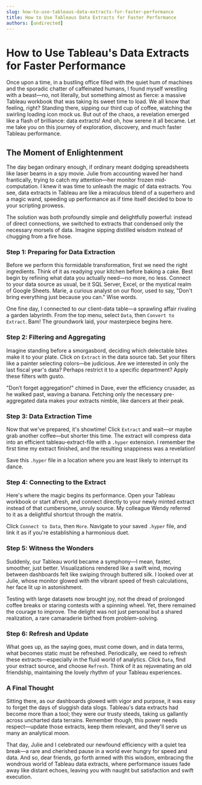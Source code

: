 ```yaml
---
slug: how-to-use-tableaus-data-extracts-for-faster-performance
title: How to Use Tableaus Data Extracts for Faster Performance
authors: [undirected]
---
```



# How to Use Tableau's Data Extracts for Faster Performance

Once upon a time, in a bustling office filled with the quiet hum of machines and the sporadic chatter of caffeinated humans, I found myself wrestling with a beast—no, not literally, but something almost as fierce: a massive Tableau workbook that was taking its sweet time to load. We all know that feeling, right? Standing there, sipping our third cup of coffee, watching the swirling loading icon mock us. But out of the chaos, a revelation emerged like a flash of brilliance: data extracts! And oh, how serene it all became. Let me take you on this journey of exploration, discovery, and much faster Tableau performance.

## The Moment of Enlightenment

The day began ordinary enough, if ordinary meant dodging spreadsheets like laser beams in a spy movie. Julie from accounting waved her hand frantically, trying to catch my attention—her monitor frozen mid-computation. I knew it was time to unleash the magic of data extracts. You see, data extracts in Tableau are like a miraculous blend of a superhero and a magic wand, speeding up performance as if time itself decided to bow to your scripting prowess. 

The solution was both profoundly simple and delightfully powerful: instead of direct connections, we switched to extracts that condensed only the necessary morsels of data. Imagine sipping distilled wisdom instead of chugging from a fire hose. 

### Step 1: Preparing for Data Extraction

Before we perform this formidable transformation, first we need the right ingredients. Think of it as readying your kitchen before baking a cake. Best begin by refining what data you actually need—no more, no less. Connect to your data source as usual, be it SQL Server, Excel, or the mystical realm of Google Sheets. Marie, a curious analyst on our floor, used to say, "Don't bring everything just because you can." Wise words. 

One fine day, I connected to our client-data table—a sprawling affair rivaling a garden labyrinth. From the top menu, select `Data`, then `Convert to Extract`. Bam! The groundwork laid, your masterpiece begins here.

### Step 2: Filtering and Aggregating

Imagine standing before a smorgasbord, deciding which delectable bites make it to your plate. Click on `Extract` in the data source tab. Set your filters like a painter selecting colors—be judicious. Are we interested in only the last fiscal year's data? Perhaps restrict it to a specific department? Apply these filters with gusto.

"Don’t forget aggregation!" chimed in Dave, ever the efficiency crusader, as he walked past, waving a banana. Fetching only the necessary pre-aggregated data makes your extracts nimble, like dancers at their peak.

### Step 3: Data Extraction Time

Now that we've prepared, it's showtime! Click `Extract` and wait—or maybe grab another coffee—but shorter this time. The extract will compress data into an efficient tableau-extract-file with a `.hyper` extension. I remember the first time my extract finished, and the resulting snappiness was a revelation! 

Save this `.hyper` file in a location where you are least likely to interrupt its dance.

### Step 4: Connecting to the Extract

Here's where the magic begins its performance. Open your Tableau workbook or start afresh, and connect directly to your newly minted extract instead of that cumbersome, unruly source. My colleague Wendy referred to it as a delightful shortcut through the matrix. 

Click `Connect to Data`, then `More`. Navigate to your saved `.hyper` file, and link it as if you're establishing a harmonious duet.

### Step 5: Witness the Wonders

Suddenly, our Tableau world became a symphony—I mean, faster, smoother, just better. Visualizations rendered like a swift wind, moving between dashboards felt like swiping through buttered silk. I looked over at Julie, whose monitor glowed with the vibrant speed of fresh calculations, her face lit up in astonishment.

Testing with large datasets now brought joy, not the dread of prolonged coffee breaks or staring contests with a spinning wheel. Yet, there remained the courage to improve. The delight was not just personal but a shared realization, a rare camaraderie birthed from problem-solving.

### Step 6: Refresh and Update

What goes up, as the saying goes, must come down, and in data terms, what becomes static must be refreshed. Periodically, we need to refresh these extracts—especially in the fluid world of analytics. Click `Data`, find your extract source, and choose `Refresh`. Think of it as rejuvenating an old friendship, maintaining the lovely rhythm of your Tableau experiences.

### A Final Thought

Sitting there, as our dashboards glowed with vigor and purpose, it was easy to forget the days of sluggish data slogs. Tableau's data extracts had become more than a tool; they were our trusty steeds, taking us gallantly across uncharted data terrains. Remember though, this power needs respect—update those extracts, keep them relevant, and they'll serve us many an analytical moon.

That day, Julie and I celebrated our newfound efficiency with a quiet tea break—a rare and cherished pause in a world ever hungry for speed and data. And so, dear friends, go forth armed with this wisdom, embracing the wondrous world of Tableau data extracts, where performance issues fade away like distant echoes, leaving you with naught but satisfaction and swift execution.